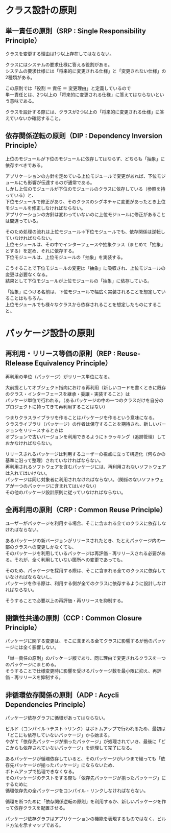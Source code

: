 # クラス設計の原則  
## 単一責任の原則（SRP : Single Responsibility Principle）  
クラスを変更する理由は1つ以上存在してはならない。  
  
クラスにはシステムの要求仕様に答える役割がある。  
システムの要求仕様には「将来的に変更される仕様」と「変更されない仕様」の2種類がある。  
  
この原則では「役割 ＝ 責任 ＝ 変更理由」と定義しているので  
単一責任とは、2つ以上の「将来的に変更される仕様」に答えてはならないという意味である。  
  
クラスを設計する際には、クラスが2つ以上の「将来的に変更される仕様」に答えていないか確認すること。  
  
## 依存関係逆転の原則（DIP : Dependency Inversion Principle）  
上位のモジュールが下位のモジュールに依存してはならず、どちらも「抽象」に依存すべきである。  
  
アプリケーションの方針を定めている上位モジュールで変更があれば、下位モジュールにも影響が伝達するのが通常である。  
しかし上位のモジュールが下位のモジュールのクラスに依存している（参照を持っている）と、  
下位モジュールで修正があり、そのクラスのシグネチャに変更があったとき上位モジュールを修正しなければならない。  
アプリケーションの方針は変わっていないのに上位モジュールに修正があることは間違っている。  
  
そのため処理の流れは上位モジュール→下位モジュールでも、依存関係は逆転していなければならない。  
上位モジュールは、その中でインターフェースや抽象クラス（まとめて「抽象」とする）を定め、それに依存する。  
下位モジュールは、上位モジュールの「抽象」を実装する。  
  
こうすることで下位モジュールの変更は「抽象」に吸収され、上位モジュールの変更は必要なくなる。  
結果として下位モジュールが上位モジュールの「抽象」に依存している。  
  
「抽象」につける名前は、下位モジュールで幅広く実装されることを想定していることはもちろん、  
上位モジュールでも様々なクラスから依存されることを想定したものにすること。  
  
# パッケージ設計の原則  
## 再利用・リリース等価の原則（REP : Reuse-Rlelease Equivalency Principle）  
再利用の単位（パッケージ）がリリース単位になる。  
  
大前提としてオブジェクト指向における再利用（新しいコードを書くときに既存のクラス・インターフェースを継承・委譲・実装すること）は  
パッケージ単位で行われる。（あるパッケージの中の一つのクラスだけを自分のプロジェクトに持ってきて再利用することはない）  
  
つまりクラスライブラリを作ることはパッケージを作るという意味になる。  
クラスライブラリ（パッケージ）の作者は保守することを期待され、新しいバージョンをリリースするときは  
オプションで古いバージョンを利用できるようにトラッキング（追跡管理）しておかなければならない。  
  
リリースされるパッケージは利用するユーザーの視点に立って構造化（何らかの基準に沿って整理）されていなければならない。  
再利用されるソフトウェアを含むパッケージには、再利用されないソフトウェアは入れてはいけない。  
パッケージは同じ対象者に利用されなければならない。（関係のないソフトウェアが一つのパッケージに含まれてはいけない）  
その他のパッケージ設計原則に従っていなければならない。  
   
## 全再利用の原則（CRP : Common Reuse Principle）  
ユーザーがパッケージを利用する場合、そこに含まれる全てのクラスに依存しなければならない。  
  
あるパッケージの新バージョンがリリースされたとき、たとえパッケージ内の一部のクラスへの変更しかなくても、  
そのパッケージを利用しているパッケージは再評価・再リリースされる必要がある。それが、全く利用していない箇所への変更であっても。  
  
そのため、パッケージを採用する際は、そこに含まれる全てのクラスに依存していなければならないし、  
パッケージを作る際は、利用する側が全てのクラスに依存するように設計しなければならない。  
  
そうすることで必要以上の再評価・再リリースを抑制する。  
  
##   閉鎖性共通の原則（CCP : Common Closure Principle）  
パッケージに関する変更は、そこに含まれる全てクラスに影響するが他のパッケージには全く影響しない。  
  
「単一責任の原則」のパッケージ版であり、同じ理由で変更されるクラスを一つのパッケージにまとめる。  
そうすることで仕様変更時に影響を受けるパッケージ数を最小限に抑え、再評価・再リリースを抑制する。  
  
## 非循環依存関係の原則（ADP : Acycli Dependencies Principle）  
パッケージ依存グラフに循環があってはならない。  
  
ビルド（コンパイル→テスト→リンク）はボトムアップで行われるため、最初は「どこにも依存していないパッケージ」から始まる。  
やがて「依存先パッケージが揃ったパッケージ」が処理されていき、最後に「どこからも依存されていないパッケージ」を処理して完了になる。  
  
あるパッケージが循環依存していると、そのパッケージがいつまで経っても「依存先パッケージが揃ったパッケージ」にならないため、  
ボトムアップで処理できなくなる。  
そのパッケージのテストをする際も「依存先パッケージが揃ったパッケージ」にするために  
循環依存先の全パッケージをコンパイル・リンクしなければならない。  
  
循環を断つために「依存関係逆転の原則」を利用するか、新しいパッケージを作って依存クラスを配置させる。  
  
パッケージ依存グラフはアプリケーションの機能を表現するものではなく、ビルド方法を示すマップである。  
  
  
